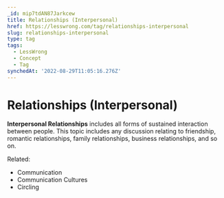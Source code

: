```yaml
---
_id: mip7tdAN87Jarkcew
title: Relationships (Interpersonal)
href: https://lesswrong.com/tag/relationships-interpersonal
slug: relationships-interpersonal
type: tag
tags:
  - LessWrong
  - Concept
  - Tag
synchedAt: '2022-08-29T11:05:16.276Z'
---
```


# Relationships (Interpersonal)

**Interpersonal Relationships** includes all forms of sustained interaction between people. This topic includes any discussion relating to friendship, romantic relationships, family relationships, business relationships, and so on.

Related:

- Communication
- Communication Cultures
- Circling
